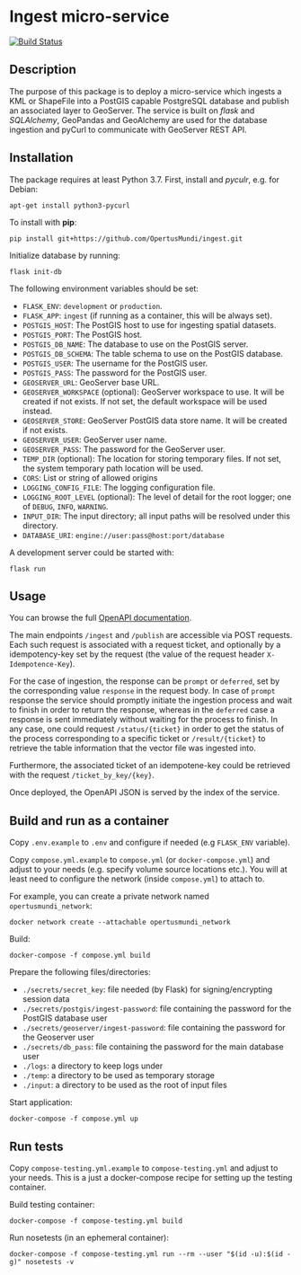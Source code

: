 # Ingest micro-service

[![Build Status](https://ci.dev-1.opertusmundi.eu:9443/api/badges/OpertusMundi/ingest/status.svg?ref=refs/heads/master)](https://ci.dev-1.opertusmundi.eu:9443/OpertusMundi/ingest)

## Description

The purpose of this package is to deploy a micro-service which ingests a KML or ShapeFile into a PostGIS capable PostgreSQL database and publish an associated layer to GeoServer.
The service is built on *flask* and *SQLAlchemy*, GeoPandas and GeoAlchemy are used for the database ingestion and pyCurl to communicate with GeoServer REST API.

## Installation

The package requires at least Python 3.7. First, install and *pyculr*, e.g. for Debian:
```
apt-get install python3-pycurl
```
To install with **pip**:
```
pip install git+https://github.com/OpertusMundi/ingest.git
```
Initialize database by running:
```
flask init-db
```

The following environment variables should be set:
- `FLASK_ENV`: `development` or `production`.
- `FLASK_APP`: `ingest` (if running as a container, this will be always set).
- `POSTGIS_HOST`: The PostGIS host to use for ingesting spatial datasets.
- `POSTGIS_PORT`: The PostGIS host.
- `POSTGIS_DB_NAME`: The database to use on the PostGIS server.
- `POSTGIS_DB_SCHEMA`: The table schema to use on the PostGIS database.
- `POSTGIS_USER`: The username for the PostGIS user.
- `POSTGIS_PASS`: The password for the PostGIS user.
- `GEOSERVER_URL`: GeoServer base URL.
- `GEOSERVER_WORKSPACE` (optional): GeoServer workspace to use. It will be created if not exists. If not set, the default workspace will be used instead.
- `GEOSERVER_STORE`: GeoServer PostGIS data store name. It will be created if not exists.
- `GEOSERVER_USER`: GeoServer user name.
- `GEOSERVER_PASS`: The password for the GeoServer user.
- `TEMP_DIR` (optional): The location for storing temporary files. If not set, the system temporary path location will be used.
- `CORS`: List or string of allowed origins
- `LOGGING_CONFIG_FILE`: The logging configuration file.
- `LOGGING_ROOT_LEVEL` (optional): The level of detail for the root logger; one of `DEBUG`, `INFO`, `WARNING`.
- `INPUT_DIR`: The input directory; all input paths will be resolved under this directory. 
- `DATABASE_URI`: `engine://user:pass@host:port/database`

A development server could be started with:
```
flask run
```

## Usage

You can browse the full [OpenAPI documentation](https://opertusmundi.github.io/ingest/).

The main endpoints `/ingest` and `/publish` are accessible via POST requests. Each such request is associated with a request ticket, and optionally by a idempotency-key set by the request (the value of the request header `X-Idempotence-Key`).

For the case of ingestion, the response can be `prompt` or `deferred`, set by the corresponding value `response` in the request body. In case of `prompt` response the service should promptly initiate the ingestion process and wait to finish in order to return the response, whereas in the `deferred` case a response is sent immediately without waiting for the process to finish. In any case, one could request `/status/{ticket}` in order to get the status of the process corresponding to a specific ticket or `/result/{ticket}` to retrieve the table information that the vector file was ingested into.

Furthermore, the associated ticket of an idempotene-key could be retrieved with the request `/ticket_by_key/{key}`.

Once deployed, the OpenAPI JSON is served by the index of the service.


## Build and run as a container

Copy `.env.example` to `.env` and configure if needed (e.g `FLASK_ENV` variable).

Copy `compose.yml.example` to `compose.yml` (or `docker-compose.yml`) and adjust to your needs (e.g. specify volume source locations etc.). You will at least need to configure the network (inside `compose.yml`) to attach to.

For example, you can create a private network named `opertusmundi_network`:

    docker network create --attachable opertusmundi_network

Build:

    docker-compose -f compose.yml build

Prepare the following files/directories:

   * `./secrets/secret_key`: file needed (by Flask) for signing/encrypting session data
   * `./secrets/postgis/ingest-password`: file containing the password for the PostGIS database user
   * `./secrets/geoserver/ingest-password`: file containing the password for the Geoserver user
   * `./secrets/db_pass`: file containing the password for the main database user
   * `./logs`: a directory to keep logs under
   * `./temp`: a directory to be used as temporary storage
   * `./input`: a directory to be used as the root of input files

Start application:

    docker-compose -f compose.yml up


## Run tests

Copy `compose-testing.yml.example` to `compose-testing.yml` and adjust to your needs. This is a just a docker-compose recipe for setting up the testing container.

Build testing container:

    docker-compose -f compose-testing.yml build

Run nosetests (in an ephemeral container):

    docker-compose -f compose-testing.yml run --rm --user "$(id -u):$(id -g)" nosetests -v

